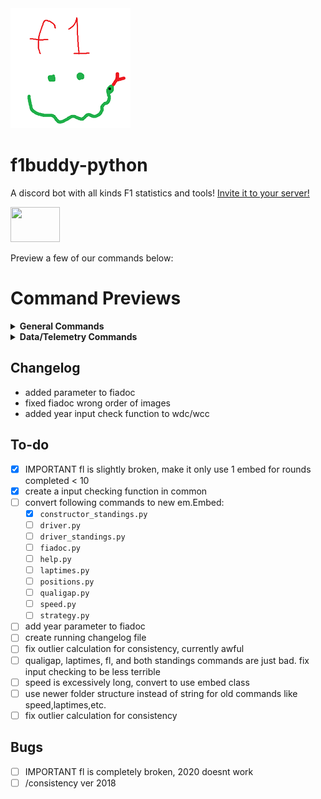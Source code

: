 <a href="https://discord.com/api/oauth2/authorize?client_id=1059405703116242995&permissions=139586816064&scope=bot">
    <img src="/botPics/f1python192.png">
</a>

# f1buddy-python

A discord bot with all kinds F1 statistics and tools!
[Invite it to your server!](https://discord.com/api/oauth2/authorize?client_id=1059405703116242995&permissions=139586816064&scope=bot)

<a href="https://discord.com/api/oauth2/authorize?client_id=1059405703116242995&permissions=139586816064&scope=bot">
    <img src="https://logodownload.org/wp-content/uploads/2017/11/discord-logo-01.png" width="79" height="56">
</a>

Preview a few of our commands below:

# Command Previews
<details><summary><b>General Commands</b></summary>
    
Schedule             |  Standings|  Driver|  
:-------------------------:|:-------------------------:|:-------------------------:
![](/images/schedule.png)  |  ![](/images/wdcwcc.png)|  ![](/images/driver.png)|  

Race Results             |  Quali Results |  FIA Document|  
:-------------------------:|:-------------------------:|:-------------------------:
![](/images/results.png)|    ![](/images/quali.png)|  ![](/images/fiadoc.png)|  

And more!!
</details>

<details><summary><b>Data/Telemetry Commands</b></summary>
    
Telemetry             |  Track Dominance |  Position Changes|  
:-------------------------:|:-------------------------:|:-------------------------:
![](/images/telemetry.png)  |  ![](/images/trackdominance.png)|  ![](/images/positions.png)|  

Qualifying Gap             |  Laptime Consistency |  Laptimes |  
:-------------------------:|:-------------------------:|:-------------------------:
![](/images/qualigap.png)|    ![](/images/consistency.png)|  ![](/images/laptimes.png)|  

And more!!
</details>


## Changelog
- added parameter to fiadoc
- fixed fiadoc wrong order of images
- added year input check function to wdc/wcc

## To-do
- [x] IMPORTANT fl is slightly broken, make it only use 1 embed for rounds completed < 10
- [x] create a input checking function in common
- [ ] convert following commands to new em.Embed: 
    - [x] `constructor_standings.py`
    - [ ] `driver.py`
    - [ ] `driver_standings.py`
    - [ ] `fiadoc.py`
    - [ ] `help.py`
    - [ ] `laptimes.py`
    - [ ] `positions.py`
    - [ ] `qualigap.py`
    - [ ] `speed.py`
    - [ ] `strategy.py`
- [ ] add year parameter to fiadoc
- [ ] create running changelog file
- [ ] fix outlier calculation for consistency, currently awful
- [ ] qualigap, laptimes, fl, and both standings commands are just bad. fix input checking to be less terrible
- [ ] speed is excessively long, convert to use embed class
- [ ] use newer folder structure instead of string for old commands like speed,laptimes,etc.
- [ ] fix outlier calculation for consistency

## Bugs
- [ ] IMPORTANT fl is completely broken, 2020 doesnt work
- [ ] /consistency ver 2018
